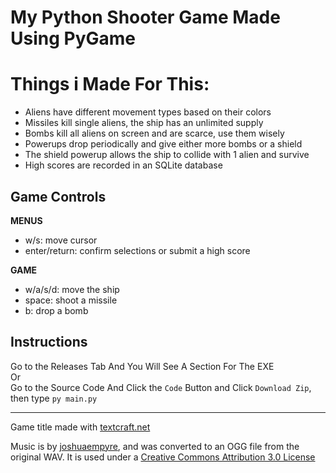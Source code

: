 My Python Shooter Game Made Using PyGame
==========================================================
# Things i Made For This:
* Aliens have different movement types based on their colors
* Missiles kill single aliens, the ship has an unlimited supply
* Bombs kill all aliens on screen and are scarce, use them wisely
* Powerups drop periodically and give either more bombs or a shield
* The shield powerup allows the ship to collide with 1 alien and survive
* High scores are recorded in an SQLite database

Game Controls
-------------

**MENUS**

* w/s: move cursor
* enter/return: confirm selections or submit a high score

**GAME**

* w/a/s/d: move the ship
* space: shoot a missile
* b: drop a bomb

Instructions
------------
Go to the Releases Tab And You Will See A Section For The EXE
<br>
Or
<br>
Go to the Source Code And Click the <code>Code</code> Button and Click <code>Download Zip</code>, then type <code>py main.py</code>


----------
Game title made with [textcraft.net](https://textcraft.net/)

Music is by [joshuaempyre](https://freesound.org/people/joshuaempyre/), and was converted to an OGG file from the original WAV.  It is used under a [Creative Commons Attribution 3.0 License](https://creativecommons.org/licenses/by/3.0/legalcode)
